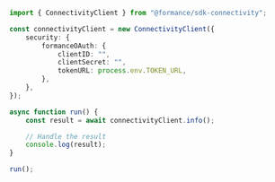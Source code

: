 <!-- Start SDK Example Usage [usage] -->
```typescript
import { ConnectivityClient } from "@formance/sdk-connectivity";

const connectivityClient = new ConnectivityClient({
    security: {
        formanceOAuth: {
            clientID: "",
            clientSecret: "",
            tokenURL: process.env.TOKEN_URL,
        },
    },
});

async function run() {
    const result = await connectivityClient.info();

    // Handle the result
    console.log(result);
}

run();

```
<!-- End SDK Example Usage [usage] -->